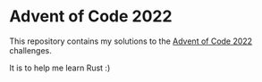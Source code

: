 # Advent of Code 2022

This repository contains my solutions to the [Advent of Code 2022](https://adventofcode.com/2022) challenges.

It is to help me learn Rust :)
